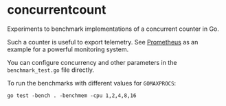 # concurrentcount

Experiments to benchmark implementations of a concurrent counter in Go.

Such a counter is useful to export telemetry. See
[Prometheus](http://prometheus.io) as an example for a powerful
monitoring system.

You can configure concurrency and other parameters in the
`benchmark_test.go` file directly.

To run the benchmarks with different values for `GOMAXPROCS`:

`go test -bench . -benchmem -cpu 1,2,4,8,16`
